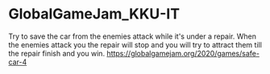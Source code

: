 # GlobalGameJam_KKU-IT
Try to save the car from the enemies attack while it's under a repair. When the enemies attack you the repair will stop and you will try to attract them till the repair finish and you win.
https://globalgamejam.org/2020/games/safe-car-4
